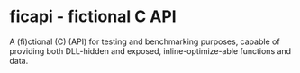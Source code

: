 # ficapi - fictional C API

A (fi)ctional (C) (API) for testing and benchmarking purposes, capable of providing both DLL-hidden and exposed, inline-optimize-able functions and data.
